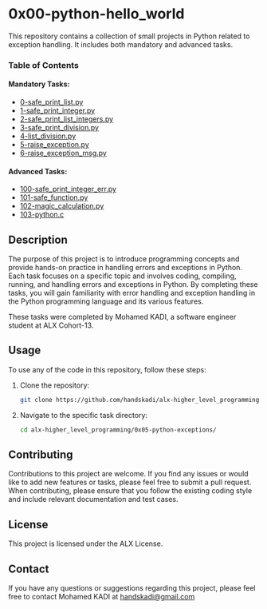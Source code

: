# 0x00-python-hello_world

This repository contains a collection of small projects in Python related to exception handling. It includes both mandatory and advanced tasks.

### Table of Contents

#### Mandatory Tasks:

- [0-safe_print_list.py](./0-safe_print_list.py)
- [1-safe_print_integer.py](./1-safe_print_integer.py)
- [2-safe_print_list_integers.py](./2-safe_print_list_integers.py)
- [3-safe_print_division.py](./3-safe_print_division.py)
- [4-list_division.py](./4-list_division.py)
- [5-raise_exception.py](./5-raise_exception.py)
- [6-raise_exception_msg.py](./6-raise_exception_msg.py)

#### Advanced Tasks:

- [100-safe_print_integer_err.py](./100-safe_print_integer_err.py)
- [101-safe_function.py](./101-safe_function.py)
- [102-magic_calculation.py](./102-magic_calculation.py)
- [103-python.c](./103-python.c)



## Description

The purpose of this project is to introduce programming concepts and provide hands-on practice in handling errors and exceptions in Python. Each task focuses on a specific topic and involves coding, compiling, running, and handling errors and exceptions in Python. By completing these tasks, you will gain familiarity with error handling and exception handling in the Python programming language and its various features.

These tasks were completed by Mohamed KADI, a software engineer student at ALX Cohort-13.

## Usage

To use any of the code in this repository, follow these steps:

1. Clone the repository:

   ```bash
   git clone https://github.com/handskadi/alx-higher_level_programming.git
    ```
2. Navigate to the specific task directory:

   ```bash
   cd alx-higher_level_programming/0x05-python-exceptions/
    ```
## Contributing
Contributions to this project are welcome. If you find any issues or would like to add new features or tasks, please feel free to submit a pull request. When contributing, please ensure that you follow the existing coding style and include relevant documentation and test cases.

## License
This project is licensed under the ALX License.

## Contact
If you have any questions or suggestions regarding this project, please feel free to contact Mohamed KADI at handskadi@gmail.com
